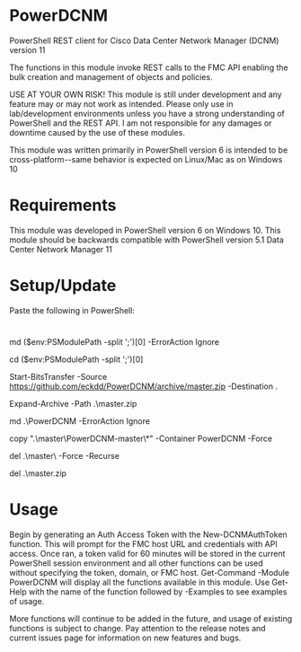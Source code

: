 
# PowerDCNM
PowerShell REST client for Cisco Data Center Network Manager (DCNM) version 11

The functions in this module invoke REST calls to the FMC API enabling the bulk creation and management of objects and policies.

USE AT YOUR OWN RISK! 
This module is still under development and any feature may or may not work as intended.
Please only use in lab/development environments unless you have a strong understanding of PowerShell and the REST API.
I am not responsible for any damages or downtime caused by the use of these modules. 

This module was written primarily in PowerShell version 6 is intended to be cross-platform--same behavior is expected on Linux/Mac as on Windows 10

# Requirements
This module was developed in PowerShell version 6 on Windows 10.
This module should be backwards compatible with PowerShell version 5.1
Data Center Network Manager 11

# Setup/Update

Paste the following in PowerShell:
#
md ($env:PSModulePath -split ';')[0] -ErrorAction Ignore

cd ($env:PSModulePath -split ';')[0]

Start-BitsTransfer -Source https://github.com/eckdd/PowerDCNM/archive/master.zip -Destination .

Expand-Archive -Path .\master.zip

md .\PowerDCNM -ErrorAction Ignore

copy ".\master\PowerDCNM-master\\*" -Container PowerDCNM -Force

del .\master\ -Force -Recurse

del .\master.zip
#
#

# Usage 

Begin by generating  an Auth Access Token with the New-DCNMAuthToken function. This will prompt for the FMC host URL and credentials with API access. Once ran, a token valid for 60 minutes will be stored in the current PowerShell session environment and all other functions can be used without specifying the token, domain, or FMC host.
Get-Command -Module PowerDCNM will display all the functions available in this module. Use Get-Help with the name of the function followed by -Examples to see examples of usage.

More functions will continue to be added in the future, and usage of existing functions is subject to change. Pay attention to the release notes and current issues page for information on new features and bugs.
